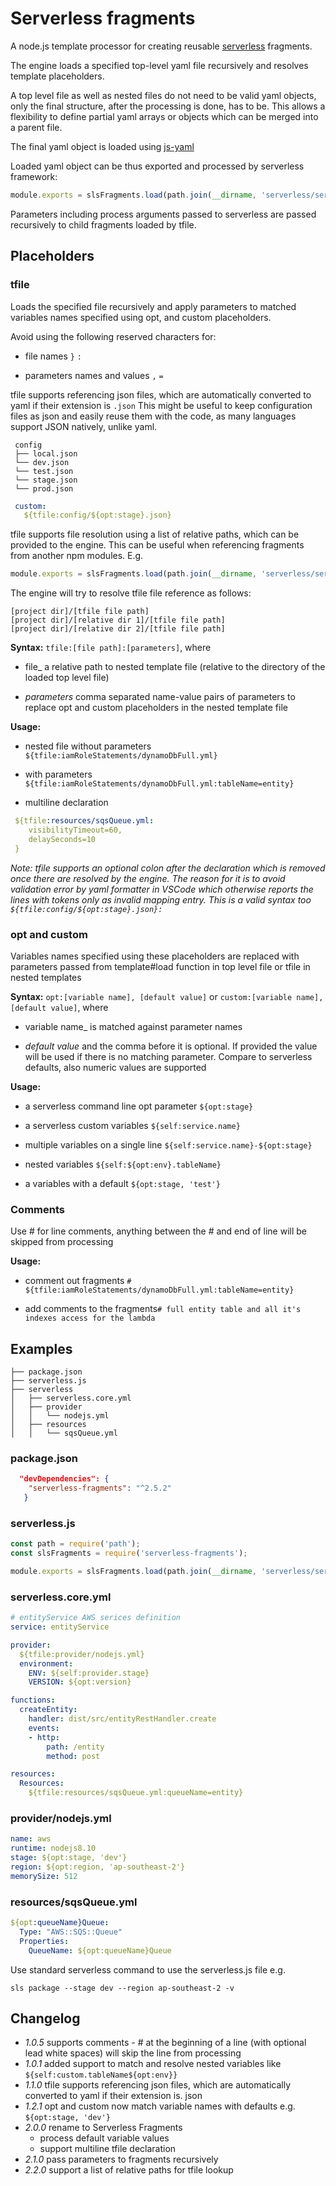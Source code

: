 # Serverless fragments

A node.js template processor for creating reusable [serverless](https://serverless.com/) fragments.

The engine loads a specified top-level yaml file recursively and resolves template placeholders.

A top level file as well as nested files do not need to be valid yaml objects,
only the final structure, after the processing is done, has to be. This allows a flexibility to define partial
yaml arrays or objects which can be merged into a parent file.

The final yaml object is loaded using [js-yaml](https://www.npmjs.com/package/js-yaml)

Loaded yaml object can be thus exported and processed by serverless framework:

```js
module.exports = slsFragments.load(path.join(__dirname, 'serverless/serverless.core.yml', new Map[['version':'1.0.1']]));
 ```

Parameters including process arguments passed to serverless are passed recursively to child fragments loaded by tfile.

## Placeholders

### tfile

Loads the specified file recursively and apply parameters to matched variables names specified using opt, and custom
placeholders.

Avoid using the following reserved characters for:

* file names ``}`` ``:``  

* parameters names and values ``,`` ``=``  

tfile supports referencing json files, which are automatically converted to yaml if their extension is ``.json``
This might be useful to keep configuration files as json and easily reuse them with the code,
as many languages support JSON natively, unlike yaml.

```
 config
 ├── local.json
 └── dev.json
 └── test.json
 └── stage.json
 └── prod.json
 ```

```yaml
 custom:
   ${tfile:config/${opt:stage}.json}
```

tfile supports file resolution using a list of relative paths, which can be provided to the engine. This can be useful when referencing fragments from another npm modules. E.g.

```js
module.exports = slsFragments.load(path.join(__dirname, 'serverless/serverless.core.yml', new Map()), ['../node_modules/serverless-constructs/']);
```
 The engine will try to resolve tfile file reference as follows:
 ```
 [project dir]/[tfile file path]
 [project dir]/[relative dir 1]/[tfile file path]
 [project dir]/[relative dir 2]/[tfile file path]
 ```

**Syntax:** ``tfile:[file path]:[parameters]``, where

* file_ a relative path to nested template file (relative to the directory of the loaded top level file)

* _parameters_ comma separated name-value pairs of parameters to replace opt and custom placeholders in the nested
template file

**Usage:**

* nested file without parameters ``${tfile:iamRoleStatements/dynamoDbFull.yml}``

* with parameters ``${tfile:iamRoleStatements/dynamoDbFull.yml:tableName=entity}``

* multiline declaration

```yaml
 ${tfile:resources/sqsQueue.yml:
    visibilityTimeout=60,
    delaySeconds=10
 }
```
 
*Note: tfile supports an optional colon after the declaration which is removed once there are resolved by the engine. The reason for it is to avoid validation error by yaml formatter in VSCode which otherwise reports the lines with tokens only as invalid mapping entry. This is a valid syntax too ``${tfile:config/${opt:stage}.json}:``*
 
### opt and custom

Variables names specified using these placeholders are replaced with parameters passed from template#load function in top level file
or tfile in nested templates  

**Syntax:** ```opt:[variable name], [default value]``` or ```custom:[variable name], [default value]```, where

* variable name_ is matched against parameter names

* _default value_ and the comma before it is optional. If provided the value will be used if there is no matching 
parameter. Compare to serverless defaults, also numeric values are supported

**Usage:**

* a serverless command line opt parameter ``${opt:stage}``

* a serverless custom variables ``${self:service.name}``

* multiple variables on a single line ``${self:service.name}-${opt:stage}``

* nested variables ``${self:${opt:env}.tableName}``

* a variables with a default ``${opt:stage, 'test'}``


### Comments

Use # for line comments, anything between the # and end of line will be skipped from processing

**Usage:**

* comment out fragments ``# ${tfile:iamRoleStatements/dynamoDbFull.yml:tableName=entity}``

* add comments to the fragments``# full entity table and all it's indexes access for the lambda``

## Examples

```
├── package.json
├── serverless.js
├── serverless
│   ├── serverless.core.yml
│   ├── provider
│   │   └── nodejs.yml
│   ├── resources
│   │   └── sqsQueue.yml
```

### package.json

```json
  "devDependencies": {
    "serverless-fragments": "^2.5.2"
   }
```

### serverless.js

```js
const path = require('path');
const slsFragments = require('serverless-fragments');

module.exports = slsFragments.load(path.join(__dirname, 'serverless/serverless.core.yml', new Map([['version', '1.0.0']])));
```

### serverless.core.yml

```yaml
# entityService AWS serices definition 
service: entityService

provider:
  ${tfile:provider/nodejs.yml}
  environment:
    ENV: ${self:provider.stage}
    VERSION: ${opt:version}

functions:
  createEntity:
    handler: dist/src/entityRestHandler.create
    events:
    - http:
        path: /entity
        method: post

resources:
  Resources:
    ${tfile:resources/sqsQueue.yml:queueName=entity}
```

### provider/nodejs.yml

```yaml
name: aws
runtime: nodejs8.10
stage: ${opt:stage, 'dev'}
region: ${opt:region, 'ap-southeast-2'}
memorySize: 512
```

### resources/sqsQueue.yml

```yaml
${opt:queueName}Queue:
  Type: "AWS::SQS::Queue"
  Properties:
    QueueName: ${opt:queueName}Queue
```

Use standard serverless command to use the serverless.js file e.g. 

```sls package --stage dev --region ap-southeast-2 -v```

## Changelog

* _1.0.5_ supports comments - # at the beginning of a line (with optional lead white spaces) will skip the line
from processing
* _1.0.1_ added support to match and resolve nested variables like
``${self:custom.tableName${opt:env}}``
* _1.1.0_ tfile supports referencing json files, which are automatically converted to yaml if their extension is. json
* _1.2.1_ opt and custom now match variable names with defaults e.g. ``${opt:stage, 'dev'}``
* _2.0.0_ rename to Serverless Fragments
  * process default variable values
  * support multiline tfile declaration
* _2.1.0_ pass parameters to fragments recursively
* _2.2.0_ support a list of relative paths for tfile lookup